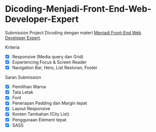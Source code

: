 # Dicoding-Menjadi-Front-End-Web-Developer-Expert
Submission Project Dicoding dengan materi [Menjadi Front-End Web Developer Expert](https://www.dicoding.com/academies/219).


Kriteria
- [x] Responsive (Media query dan Grid)
- [x] Experiencing Focus & Screen Reader
- [x] Navigation Bar, Hero, List Restoran, Footer

Saran Submission
- [x] Pemilihan Warna
- [x] Tata Letak
- [x] Font
- [x] Penerapan Padding dan Margin tepat
- [x] Layout Responsive
- [x] Konten Tambahan (City List)
- [x] Penggunaan Element tepat
- [x] SASS
